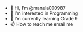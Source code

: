 - 👋 Hi, I’m @manula000987
- 👀 I’m interested in Programming
- 🌱 I’m currently learning Grade 9
- 📫 How to reach me email me

<!---
manula000987/manula000987 is a ✨ special ✨ repository because its `README.md` (this file) appears on your GitHub profile.
You can click the Preview link to take a look at your changes.
--->
